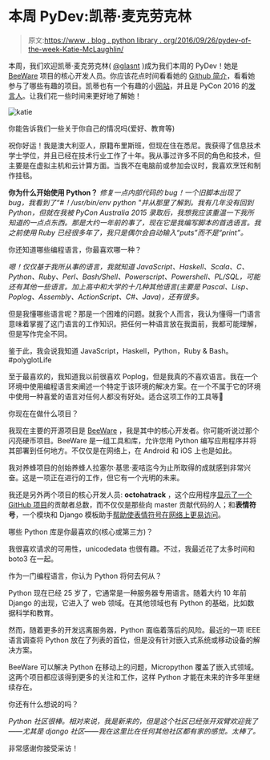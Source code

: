 # 本周 PyDev:凯蒂·麦克劳克林

> 原文:[https://www . blog . python library . org/2016/09/26/pydev-of-the-week-Katie-McLaughlin/](https://www.blog.pythonlibrary.org/2016/09/26/pydev-of-the-week-katie-mclaughlin/)

本周，我们欢迎凯蒂·麦克劳克林( [@glasnt](https://twitter.com/glasnt) )成为我们本周的 PyDev！她是 [BeeWare](http://pybee.org) 项目的核心开发人员。你应该花点时间看看她的 [Github 简介](https://github.com/glasnt)，看看她参与了哪些有趣的项目。凯蒂也有一个有趣的小[网站](http://glasnt.com/)，并且是 PyCon 2016 的[发言人](https://us.pycon.org/2016/speaker/profile/1408/)。让我们花一些时间来更好地了解她！

![katie](../Images/74c0d3bddb75c0773cd0a991d4535e00.png)

你能告诉我们一些关于你自己的情况吗(爱好、教育等)

祝你好运！我是澳大利亚人，原籍布里斯班，但现在住在悉尼。我获得了信息技术学士学位，并且已经在技术行业工作了十年。我从事过许多不同的角色和技术，但主要是在虚拟主机和云计算方面。当我不在电脑前或参加会议时，我喜欢烹饪和制作挂毯。

**你为什么开始使用 Python？**
 *修复一点内部代码的 bug！一个旧脚本出现了 bug，我看到了“#！/usr/bin/env python "并从那里了解到。我有几年没有回到 Python，但就在我被 PyCon Australia 2015 录取后，我想我应该重温一下我所知道的一点点东西。那是大约一年前的事了，现在它是我编写脚本的首选语言。我之前使用 Ruby 已经很多年了，我只是偶尔会自动输入“puts”而不是“print”。*

你还知道哪些编程语言，你最喜欢哪一种？

*嗯！仅仅基于我所从事的语言，我就知道 JavaScript、Haskell、Scala、C、Python、Ruby、Perl、Bash/Shell、Powerscript、Powershell、PL/SQL，可能还有其他一些语言。加上高中和大学的十几种其他语言(主要是 Pascal、Lisp、Poplog、Assembly、ActionScript、C#、Java)，还有很多。*

但是我懂哪些语言呢？那是一个困难的问题。就我个人而言，我认为懂得一门语言意味着掌握了这门语言的工作知识。把任何一种语言放在我面前，我都可能理解，但是写作完全不同。

鉴于此，我会说我知道 JavaScript，Haskell，Python，Ruby & Bash。#polyglotLife

至于最喜欢的，我知道我以前很喜欢 Poplog，但是我真的不喜欢语言。我在一个环境中使用编程语言来阐述一个特定于该环境的解决方案。在一个不属于它的环境中使用一种喜爱的语言对任何人都没有好处。适合这项工作的工具等🙂

你现在在做什么项目？

我现在主要的开源项目是 [BeeWare](http://pybee.org) ，我是其中的核心开发者。你可能听说过那个闪亮硬币项目。BeeWare 是一组工具和库，允许您用 Python 编写应用程序并将其部署到任何地方。不仅仅是在网络上，在 Android 和 iOS 上也是如此。

我对养蜂项目的创始养蜂人拉塞尔·基思·麦咭迄今为止所取得的成就感到非常兴奋。这是一项正在进行的工作，但它有一个光明的未来。

我还是另外两个项目的核心开发人员: **octohatrack** ，这个应用程序[显示了一个 GitHub 项目](https://modelviewculture.com/pieces/acknowledging-non-coding-contributions)的贡献者总数，而不仅仅是那些向 master 贡献代码的人；和**表情符号**，一个模块和 Django 模板助手[帮助使表情符号在网络上更易访问](https://github.com/glasnt/emojificate)。

哪些 Python 库是你最喜欢的(核心或第三方)？

我很喜欢请求的可用性，unicodedata 也很有趣。不过，我最近花了太多时间和 boto3 在一起。

作为一门编程语言，你认为 Python 将何去何从？

Python 现在已经 25 岁了，它通常是一种服务器专用语言。随着大约 10 年前 Django 的出现，它进入了 web 领域。在其他领域也有 Python 的基础，比如数据科学和教育。

然而，随着更多的开发远离服务器，Python 面临着落后的风险。最近的一项 IEEE 语言调查将 Python 放在了列表的首位，但是没有针对嵌入式系统或移动设备的解决方案。

BeeWare 可以解决 Python 在移动上的问题，Micropython 覆盖了嵌入式领域。这两个项目都应该得到更多的关注和工作，这样 Python 才能在未来的许多年里继续存在。

你还有什么想说的吗？

*Python 社区很棒。相对来说，我是新来的，但是这个社区已经张开双臂欢迎我了——尤其是 django 社区——我在这里比在任何其他社区都有家的感觉。太棒了。*

非常感谢你接受采访！